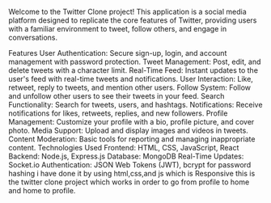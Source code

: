 Welcome to the Twitter Clone project! This application is a social media platform designed to replicate the core features of Twitter, providing users with a familiar environment to tweet, follow others, and engage in conversations.

Features
User Authentication: Secure sign-up, login, and account management with password protection.
Tweet Management: Post, edit, and delete tweets with a character limit.
Real-Time Feed: Instant updates to the user's feed with real-time tweets and notifications.
User Interaction: Like, retweet, reply to tweets, and mention other users.
Follow System: Follow and unfollow other users to see their tweets in your feed.
Search Functionality: Search for tweets, users, and hashtags.
Notifications: Receive notifications for likes, retweets, replies, and new followers.
Profile Management: Customize your profile with a bio, profile picture, and cover photo.
Media Support: Upload and display images and videos in tweets.
Content Moderation: Basic tools for reporting and managing inappropriate content.
Technologies Used
Frontend: HTML, CSS, JavaScript, React
Backend: Node.js, Express.js
Database: MongoDB
Real-Time Updates: Socket.io
Authentication: JSON Web Tokens (JWT), bcrypt for password hashing
i have done it by using html,css,and js which is Responsive
this is the twitter clone project which works in order to go from profile to home and home to profile.
